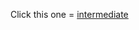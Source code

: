 Click this one = [intermediate]("https://github.com/YadBro/learn-typescript/tree/1.Intermediate/intermediate")
